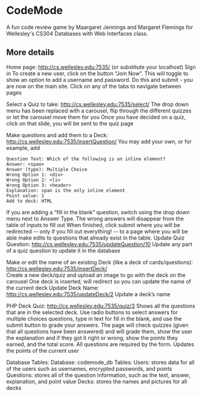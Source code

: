 # CodeMode
A fun code review game by Maargaret Jennings and Margaret Flemings for Wellesley's CS304 Databases with Web Interfaces class. 

## More details
Home page: http://cs.wellesley.edu:7535/ (or substitute your localhost)
Sign in
To create a new user, click on the button “Join Now”.  This will toggle to show an option to add a username and password. Do this and submit - you are now on the main site.
Click on any of the tabs to navigate between pages

Select a Quiz to take: http://cs.wellesley.edu:7535/select/
The drop down menu has been replaced with a carousel, flip through the different quizzes or let the carousel move them for you
Once you have decided on a quiz, click on that slide, you will be sent to the quiz page

Make questions and add them to a Deck: http://cs.wellesley.edu:7535/insertQuestion/
You may add your own, or for example, add

	Question Text: Which of the following is an inline element?
	Answer: <span>
	Answer (type): Multiple Choice
	Wrong Option 1: <div> 
	Wrong Option 2: <li>  
	Wrong Option 3: <header> 
	Explanation: span is the only inline element
	Point value: 1
	Add to deck: HTML
  
If you are adding a “fill in the blank” question, switch using the drop down menu next to Answer Type.
The wrong answers will disappear from the table of inputs to fill out
When finished, click submit where you will be redirected -- only if you fill out everything! -- to a page where you will be able make edits to questions that already exist in the table.
Update Quiz Question: http://cs.wellesley.edu:7535/updateQuestion/10
Update any part of a quiz question to update it in the database

Make or edit the name of an existing Deck (like a deck of cards/questions): http://cs.wellesley.edu:7535/insertDeck/	
Create a new deck/quiz and upload an image to go with the deck on the carousel
One deck is inserted, will redirect so you can update the name of the current deck
Update Deck Name: http://cs.wellesley.edu:7535/updateDeck/2
Update a deck’s name

PHP Deck Quiz: http://cs.wellesley.edu:7535/quiz/3
Shows all the questions that are in the selected deck. 
Use radio buttons to select answers for multiple choices questions, type in text for fill in the blank, and use the submit button to grade your answers. 
The page will check quizzes (given that all questions have been answered) and will grade them, show the user the explanation and if they got it right or wrong, show the points they earned, and the total score. 
All questions are required by the form. 
Updates the points of the current user

Database Tables:
Database: codemode_db
Tables:
Users: stores data for all of the users such as usernames, encrypted passwords, and points
Questions: stores all of the question information, such as the text, answer, explanation, and point value
Decks: stores the names and pictures for all decks
